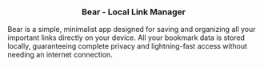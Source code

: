 <h3 align="center">Bear - Local Link Manager</h3>

Bear is a simple, minimalist app designed for saving and organizing all your important links directly on your device. All your bookmark data is stored locally, guaranteeing complete privacy and lightning-fast access without needing an internet connection.
